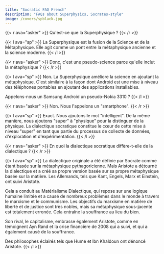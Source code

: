 ```yaml
---
title: "Socratic FAQ French"
description: "FAQs about Superphysics, Socrates-style"
image: /covers/spblack.jpg
---
```




{{< r ava="asker" >}}
Qu'est-ce que la Superphysique ?
{{< /r >}}

{{< l ava="sp" >}}
La Superphysique est la fusion de la Science et de la Métaphysique. Elle agit comme un pont entre la métaphysique ancienne et la science moderne.
{{< /l >}}


{{< r ava="asker" >}}
Donc, c'est une pseudo-science parce qu'elle inclut la métaphysique ?
{{< /r >}}

{{< l ava="sp" >}}
Non. La Superphysique améliore la science en ajoutant la métaphysique. C'est similaire à la façon dont Android est une mise à niveau des téléphones portables en ajoutant des applications installables.

Appelons-nous un Samsung Android un pseudo-Nokia 3310 ?
{{< /l >}}


{{< r ava="asker" >}}
Non. Nous l'appelons un "smartphone".
{{< /r >}}

{{< l ava="sp" >}}
Exact. Nous ajoutons le mot "intelligent". De la même manière, nous ajoutons "super" à "physique" pour la distinguer de la physique. La dialectique socratique constitue le cœur de cette mise à niveau "super" en tant que partie du processus de collecte de données, d'exploration et d'expérimentation.
{{< /l >}}

{{< r ava="asker" >}}
En quoi la dialectique socratique diffère-t-elle de la dialectique ?
{{< /r >}}

{{< l ava="sp" >}}
La dialectique originale a été définie par Socrate comme étant basée sur la métaphysique pythagoricienne. Mais Aristote a détourné la dialectique et a créé sa propre version basée sur sa propre métaphysique basée sur la matière. Les Allemands, tels que Kant, Engels, Marx et Einstein, ont suivi Aristote.

Cela a conduit au Matérialisme Dialectique, qui repose sur une logique humaine limitée et a causé de nombreux problèmes dans le monde à travers le marxisme et le communisme. Les objectifs du marxisme en matière de liberté et de justice sont très nobles, mais sa métaphysique sous-jacente est totalement erronée. Cela entraîne la souffrance au lieu du bien.

Son rival, le capitalisme, embrasse également Aristote, comme en témoignent Ayn Rand et la crise financière de 2008 qui a suivi, et qui a également causé de la souffrance.

Des philosophes éclairés tels que Hume et Ibn Khaldoun ont dénoncé Aristote.
{{< /l >}}

